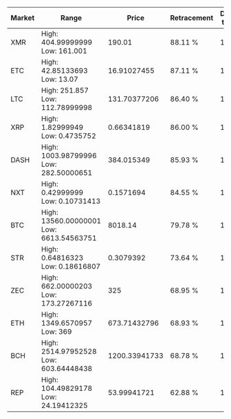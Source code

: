 | Market | Range | Price| Retracement | Doubles to 50% |
| --- | --- | --- | --- | --- |
| XMR | High: 404.99999999<br />Low: 161.001 | 190.01 | 88.11 % | 1.49 |
| ETC | High: 42.85133693<br />Low: 13.07 | 16.91027455 | 87.11 % | 1.65 |
| LTC | High: 251.857<br />Low: 112.78999998 | 131.70377206 | 86.40 % | 1.38 |
| XRP | High: 1.82999949<br />Low: 0.4735752 | 0.66341819 | 86.00 % | 1.74 |
| DASH | High: 1003.98799996<br />Low: 282.50000651 | 384.015349 | 85.93 % | 1.68 |
| NXT | High: 0.42999999<br />Low: 0.10731413 | 0.1571694 | 84.55 % | 1.71 |
| BTC | High: 13560.00000001<br />Low: 6613.54563751 | 8018.14 | 79.78 % | 1.26 |
| STR | High: 0.64816323<br />Low: 0.18616807 | 0.3079392 | 73.64 % | 1.35 |
| ZEC | High: 662.00000203<br />Low: 173.27267116 | 325 | 68.95 % | 1.29 |
| ETH | High: 1349.6570957<br />Low: 369 | 673.71432796 | 68.93 % | 1.28 |
| BCH | High: 2514.97952528<br />Low: 603.64448438 | 1200.33941733 | 68.78 % | 1.30 |
| REP | High: 104.49829178<br />Low: 24.19412325 | 53.99941721 | 62.88 % | 1.19 |
